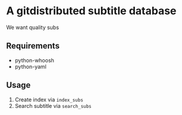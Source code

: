 # A gitdistributed subtitle database

We want quality subs

## Requirements

- python-whoosh
- python-yaml

## Usage

1. Create index via `index_subs`
2. Search subtitle via `search_subs`
